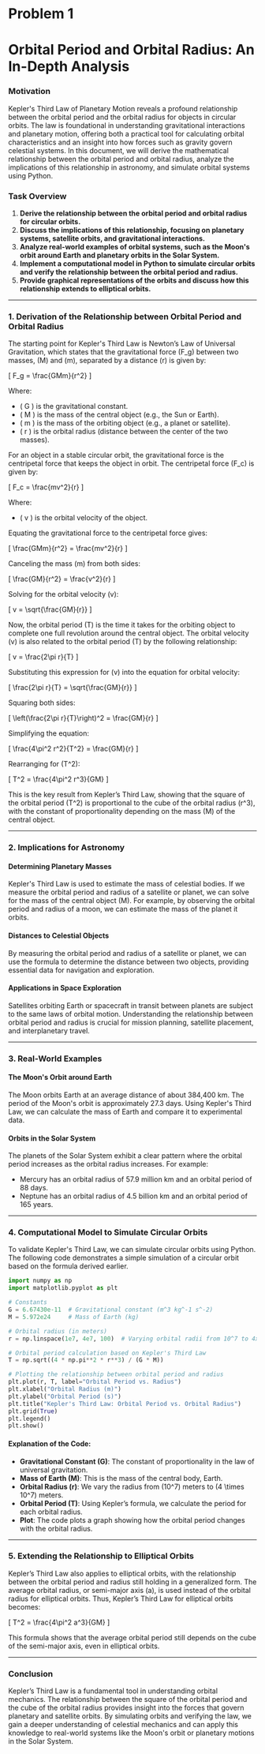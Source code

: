 # Problem 1
# Orbital Period and Orbital Radius: An In-Depth Analysis

### Motivation

Kepler's Third Law of Planetary Motion reveals a profound relationship between the orbital period and the orbital radius for objects in circular orbits. The law is foundational in understanding gravitational interactions and planetary motion, offering both a practical tool for calculating orbital characteristics and an insight into how forces such as gravity govern celestial systems. In this document, we will derive the mathematical relationship between the orbital period and orbital radius, analyze the implications of this relationship in astronomy, and simulate orbital systems using Python.

### Task Overview

1. **Derive the relationship between the orbital period and orbital radius for circular orbits.**
2. **Discuss the implications of this relationship, focusing on planetary systems, satellite orbits, and gravitational interactions.**
3. **Analyze real-world examples of orbital systems, such as the Moon's orbit around Earth and planetary orbits in the Solar System.**
4. **Implement a computational model in Python to simulate circular orbits and verify the relationship between the orbital period and radius.**
5. **Provide graphical representations of the orbits and discuss how this relationship extends to elliptical orbits.**

---

### 1. Derivation of the Relationship between Orbital Period and Orbital Radius

The starting point for Kepler's Third Law is Newton’s Law of Universal Gravitation, which states that the gravitational force \(F_g\) between two masses, \(M\) and \(m\), separated by a distance \(r\) is given by:

\[
F_g = \frac{GMm}{r^2}
\]

Where:
- \( G \) is the gravitational constant.
- \( M \) is the mass of the central object (e.g., the Sun or Earth).
- \( m \) is the mass of the orbiting object (e.g., a planet or satellite).
- \( r \) is the orbital radius (distance between the center of the two masses).

For an object in a stable circular orbit, the gravitational force is the centripetal force that keeps the object in orbit. The centripetal force \(F_c\) is given by:

\[
F_c = \frac{mv^2}{r}
\]

Where:
- \( v \) is the orbital velocity of the object.

Equating the gravitational force to the centripetal force gives:

\[
\frac{GMm}{r^2} = \frac{mv^2}{r}
\]

Canceling the mass \(m\) from both sides:

\[
\frac{GM}{r^2} = \frac{v^2}{r}
\]

Solving for the orbital velocity \(v\):

\[
v = \sqrt{\frac{GM}{r}}
\]

Now, the orbital period \(T\) is the time it takes for the orbiting object to complete one full revolution around the central object. The orbital velocity \(v\) is also related to the orbital period \(T\) by the following relationship:

\[
v = \frac{2\pi r}{T}
\]

Substituting this expression for \(v\) into the equation for orbital velocity:

\[
\frac{2\pi r}{T} = \sqrt{\frac{GM}{r}}
\]

Squaring both sides:

\[
\left(\frac{2\pi r}{T}\right)^2 = \frac{GM}{r}
\]

Simplifying the equation:

\[
\frac{4\pi^2 r^2}{T^2} = \frac{GM}{r}
\]

Rearranging for \(T^2\):

\[
T^2 = \frac{4\pi^2 r^3}{GM}
\]

This is the key result from Kepler’s Third Law, showing that the square of the orbital period \(T^2\) is proportional to the cube of the orbital radius \(r^3\), with the constant of proportionality depending on the mass \(M\) of the central object.

---

### 2. Implications for Astronomy

#### Determining Planetary Masses
Kepler's Third Law is used to estimate the mass of celestial bodies. If we measure the orbital period and radius of a satellite or planet, we can solve for the mass of the central object \(M\). For example, by observing the orbital period and radius of a moon, we can estimate the mass of the planet it orbits.

#### Distances to Celestial Objects
By measuring the orbital period and radius of a satellite or planet, we can use the formula to determine the distance between two objects, providing essential data for navigation and exploration.

#### Applications in Space Exploration
Satellites orbiting Earth or spacecraft in transit between planets are subject to the same laws of orbital motion. Understanding the relationship between orbital period and radius is crucial for mission planning, satellite placement, and interplanetary travel.

---

### 3. Real-World Examples

#### The Moon's Orbit around Earth
The Moon orbits Earth at an average distance of about 384,400 km. The period of the Moon's orbit is approximately 27.3 days. Using Kepler's Third Law, we can calculate the mass of Earth and compare it to experimental data.

#### Orbits in the Solar System
The planets of the Solar System exhibit a clear pattern where the orbital period increases as the orbital radius increases. For example:
- Mercury has an orbital radius of 57.9 million km and an orbital period of 88 days.
- Neptune has an orbital radius of 4.5 billion km and an orbital period of 165 years.

---

### 4. Computational Model to Simulate Circular Orbits

To validate Kepler's Third Law, we can simulate circular orbits using Python. The following code demonstrates a simple simulation of a circular orbit based on the formula derived earlier.

```python
import numpy as np
import matplotlib.pyplot as plt

# Constants
G = 6.67430e-11  # Gravitational constant (m^3 kg^-1 s^-2)
M = 5.972e24     # Mass of Earth (kg)

# Orbital radius (in meters)
r = np.linspace(1e7, 4e7, 100)  # Varying orbital radii from 10^7 to 4x10^7 meters

# Orbital period calculation based on Kepler's Third Law
T = np.sqrt((4 * np.pi**2 * r**3) / (G * M))

# Plotting the relationship between orbital period and radius
plt.plot(r, T, label="Orbital Period vs. Radius")
plt.xlabel("Orbital Radius (m)")
plt.ylabel("Orbital Period (s)")
plt.title("Kepler's Third Law: Orbital Period vs. Orbital Radius")
plt.grid(True)
plt.legend()
plt.show()
```

#### Explanation of the Code:
- **Gravitational Constant (G)**: The constant of proportionality in the law of universal gravitation.
- **Mass of Earth (M)**: This is the mass of the central body, Earth.
- **Orbital Radius (r)**: We vary the radius from \(10^7\) meters to \(4 \times 10^7\) meters.
- **Orbital Period (T)**: Using Kepler’s formula, we calculate the period for each orbital radius.
- **Plot**: The code plots a graph showing how the orbital period changes with the orbital radius.

---

### 5. Extending the Relationship to Elliptical Orbits

Kepler’s Third Law also applies to elliptical orbits, with the relationship between the orbital period and radius still holding in a generalized form. The average orbital radius, or semi-major axis \(a\), is used instead of the orbital radius for elliptical orbits. Thus, Kepler’s Third Law for elliptical orbits becomes:

\[
T^2 = \frac{4\pi^2 a^3}{GM}
\]

This formula shows that the average orbital period still depends on the cube of the semi-major axis, even in elliptical orbits.

---

### Conclusion

Kepler’s Third Law is a fundamental tool in understanding orbital mechanics. The relationship between the square of the orbital period and the cube of the orbital radius provides insight into the forces that govern planetary and satellite orbits. By simulating orbits and verifying the law, we gain a deeper understanding of celestial mechanics and can apply this knowledge to real-world systems like the Moon's orbit or planetary motions in the Solar System.